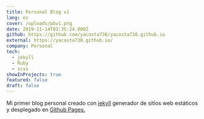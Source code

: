 ```yaml
---
title: Personal Blog v1
lang: es
cover: /uploads/pbv1.png
date: 2019-11-14T03:35:24.000Z
github: https://github.com/yacosta738/yacosta738.github.io
external: https://yacosta738.github.io/
company: Personal
tech:
  - jekyll
  - Ruby
  - scss
showInProjects: true
featured: false
draft: false
---
```


Mi primer blog personal creado con [jekyll](https://jekyllrb.com/) generador de sitios web estáticos y desplegado en [Github Pages.](https://pages.github.com/)
